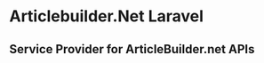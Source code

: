Articlebuilder.Net Laravel
=============================
Service Provider for ArticleBuilder.net APIs
-----------------------------------------------
